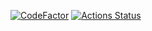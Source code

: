 [![CodeFactor](https://www.codefactor.io/repository/github/vcheesbrough/phishpi.actionhero/badge)](https://www.codefactor.io/repository/github/vcheesbrough/phishpi.actionhero)
[![Actions Status](https://github.com/vcheesbrough/phishpi.actionhero/workflows/{Unit_Tests}/badge.svg)](https://github.com/vcheesbrough/phishpi.actionhero/actions)
